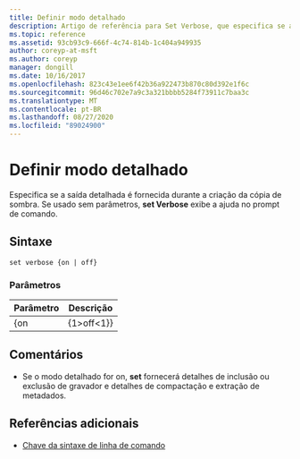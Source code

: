 ```yaml
---
title: Definir modo detalhado
description: Artigo de referência para Set Verbose, que especifica se a saída detalhada é fornecida durante a criação da cópia de sombra.
ms.topic: reference
ms.assetid: 93cb93c9-666f-4c74-814b-1c404a949935
author: coreyp-at-msft
ms.author: coreyp
manager: dongill
ms.date: 10/16/2017
ms.openlocfilehash: 823c43e1ee6f42b36a922473b870c80d392e1f6c
ms.sourcegitcommit: 96d46c702e7a9c3a321bbbb5284f73911c7baa3c
ms.translationtype: MT
ms.contentlocale: pt-BR
ms.lasthandoff: 08/27/2020
ms.locfileid: "89024900"
---
```

# <a name="set-verbose"></a>Definir modo detalhado

Especifica se a saída detalhada é fornecida durante a criação da cópia de sombra. Se usado sem parâmetros, **set Verbose** exibe a ajuda no prompt de comando.

## <a name="syntax"></a>Sintaxe

```
set verbose {on | off}
```

### <a name="parameters"></a>Parâmetros

| Parâmetro | Descrição |
|-----------|-------------|
|    {on    |    {1&gt;off&lt;1}}     |

## <a name="remarks"></a>Comentários

-   Se o modo detalhado for on, **set** fornecerá detalhes de inclusão ou exclusão de gravador e detalhes de compactação e extração de metadados.

## <a name="additional-references"></a>Referências adicionais

- [Chave da sintaxe de linha de comando](command-line-syntax-key.md)